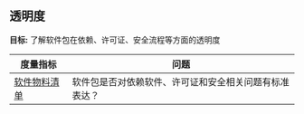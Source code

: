 ## 透明度

**目标:** 了解软件包在依赖、许可证、安全流程等方面的透明度

| 度量指标 | 问题 |
| --- | --- |
| [软件物料清单](software-bill-of-materials.md) | 软件包是否对依赖软件、许可证和安全相关问题有标准表达？ |

